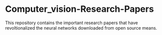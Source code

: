 # Computer_vision-Research-Papers
This repository contains the important research papers that have revoltionalized the neural networks downloaded from open source means.
